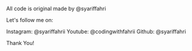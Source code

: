 
All code is original made by @syariffahri

Let's follow me on:

Instagram: @syariffahrii
Youtube: @codingwithfahrii
Github: @syariffahri

Thank You!
